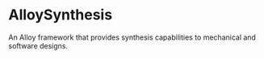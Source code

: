 # AlloySynthesis
An Alloy framework that provides synthesis capabilities to mechanical and software designs.
